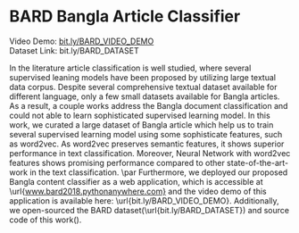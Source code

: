 # BARD Bangla Article Classifier
Video Demo: <a href="bit.ly/BARD_VIDEO_DEMO">bit.ly/BARD_VIDEO_DEMO</a> <br/>
Dataset Link: bit.ly/BARD_DATASET

In the literature article classification is well studied, where several supervised leaning models have been proposed by utilizing large textual data corpus. Despite several comprehensive textual dataset available for different language, only a few small datasets available for Bangla articles. As a result, a couple works address the Bangla document classification and could not able to learn sophisticated supervised learning model. In this work, we curated a large dataset of Bangla article which help us to train several supervised learning model using some sophisticate features, such as word2vec. As word2vec preserves semantic features, it shows superior performance in text classification. Moreover, Neural Network with word2vec features shows promising performance compared to other state-of-the-art-work in the text classification. 
    \par Furthermore, we deployed our proposed Bangla content classifier as a web application, which is accessible at \url{www.bard2018.pythonanywhere.com}  and the video demo of this application is available here: \url{bit.ly/BARD_VIDEO_DEMO}. Additionally, we open-sourced the BARD dataset(\url{bit.ly/BARD_DATASET}) and source code of this work().
